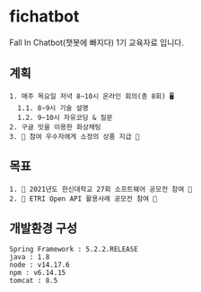 # fichatbot
Fall In Chatbot(챗봇에 빠지다) 1기 교육자료 입니다.
 
## 계획
    1. 매주 목요일 저녁 8~10시 온라인 회의(총 8회) 🖥️
      1.1. 8~9시 기술 설명
      1.2. 9~10시 자유코딩 & 질문
    2. 구글 밋을 이용한 화상채팅
    3. 🎁 참여 우수자에게 소정의 상품 지급 🎁

## 목표
    1. 🏅 2021년도 한신대학교 27회 소프트웨어 공모전 참여 🏅
    2. 🏅 ETRI Open API 활용사례 공모전 참여 🏅

## 개발환경 구성
    Spring Framework : 5.2.2.RELEASE
    java : 1.8
    node : v14.17.6
    npm : v6.14.15
    tomcat : 8.5
